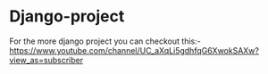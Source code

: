 # Django-project
For the more django project you can checkout this:-
https://www.youtube.com/channel/UC_aXqLi5gdhfqG6XwokSAXw?view_as=subscriber
